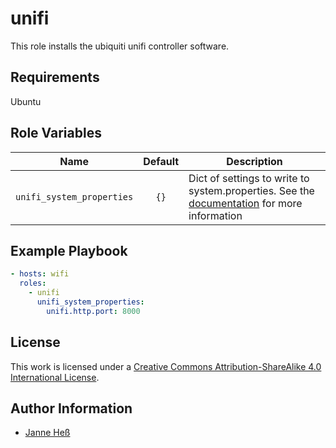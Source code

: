 # unifi

This role installs the ubiquiti unifi controller software.

## Requirements

Ubuntu

## Role Variables

| Name                      | Default | Description                                                                                                                                                                              |
|---------------------------|:-------:|------------------------------------------------------------------------------------------------------------------------------------------------------------------------------------------|
| `unifi_system_properties` | `{}`    | Dict of settings to write to system.properties. See the [documentation](https://help.ubnt.com/hc/en-us/articles/205202580-UniFi-system-properties-File-Explanation) for more information |

## Example Playbook

```yml
- hosts: wifi
  roles:
    - unifi
      unifi_system_properties:
        unifi.http.port: 8000
```

## License

This work is licensed under a [Creative Commons Attribution-ShareAlike 4.0 International License](https://creativecommons.org/licenses/by-sa/4.0/).


## Author Information

- [Janne Heß](https://github.com/dasJ)
